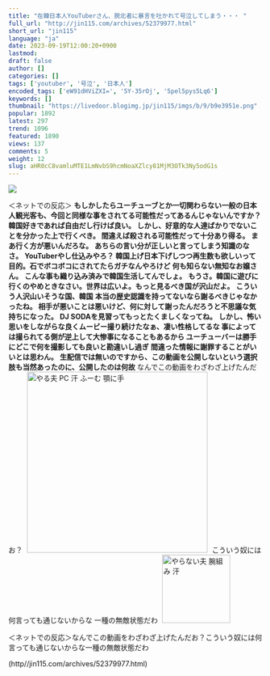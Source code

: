 ```yaml
---
title: "在韓日本人YouTuberさん、脱北者に暴言を吐かれて号泣してしまう・・・ "
full_url: "http://jin115.com/archives/52379977.html"
short_url: "jin115"
language: "ja"
date: 2023-09-19T12:00:20+0900
lastmod: 
draft: false
author: []
categories: []
tags: ['youtuber', '号泣', '日本人']
encoded_tags: ['eW91dHViZXI=', '5Y-35rOj', '5pel5pys5Lq6']
keywords: []
thumbnail: "https://livedoor.blogimg.jp/jin115/imgs/b/9/b9e3951e.png"
popular: 1892
latest: 297
trend: 1096
featured: 1890
views: 137
comments: 5
weight: 12
slug: aHR0cC8vamluMTE1LmNvbS9hcmNoaXZlcy81MjM3OTk3Ny5odG1s
---
```


![](https://livedoor.blogimg.jp/jin115/imgs/b/9/b9e3951e.png)

<div><a name='more'></a> ＜ネットでの反応＞ <b>もしかしたらユーチューブとか一切関わらない一般の日本人観光客も、今回と同様な事をされてる可能性だってあるんじゃないんですか？</b> <b>韓国好きであれば自由だし行けば良い。 しかし、好意的な人達ばかりでないことを分かった上で行くべき。 間違えば殺される可能性だって十分あり得る。</b> <b>まあ行く方が悪いんだろな。</b> <b>あちらの言い分が正しいと言ってしまう知識のなさ。</b> <b>YouTuberやし仕込みやろ？ 韓国上げ日本下げしつつ再生数も欲しいって目的。石でボコボコにされてたらガチなんやろけど</b> <b>何も知らない無知なお嬢さん。</b> <b>こんな事も織り込み済みで韓国生活してんでしょ。</b> <b>もうさ。韓国に遊びに行くのやめときなさい。世界は広いよ。もっと見るべき国が沢山だよ。</b> <b>こういう人沢山いそうな国、韓国</b> <b>本当の歴史認識を持ってないなら謝るべきじゃなかったね。 相手が悪いことは悪いけど、何に対して謝ったんだろうと不思議な気持ちになった。</b> <b>DJ SODAを見習ってもっとたくましくなってね。</b> <b>しかし、怖い思いをしながらな良くムービー撮り続けたなぁ、凄い性格してるな 事によっては撮られてる側が逆上して大惨事になることもあるから ユーチューバーは勝手にどこで何を撮影しても良いと勘違いし過ぎ</b> <b>間違った情報に謝罪することがいいとは思わん。</b> <b>生配信では無いのですから、この動画を公開しないという選択肢も当然あったのに、公開したのは何故</b> なんでこの動画をわざわざ上げたんだお？ <img src='https//livedoor.blogimg.jp/jin115/imgs/2/0/20ed31b5.gif' alt='やる夫 PC 汗 ふーむ 顎に手' width='358' border='0' hspace='5' class='pict'> こういう奴には何言っても通じないからな 一種の無敵状態だわ <img src='https//livedoor.blogimg.jp/jin115/imgs/0/4/04ee80e6.gif' alt='やらない夫 腕組み 汗' width='135' border='0' hspace='5' class='pict'> <p>＜ネットでの反応＞なんでこの動画をわざわざ上げたんだお？こういう奴には何言っても通じないからな一種の無敵状態だわ</p></div>

(http//jin115.com/archives/52379977.html)
